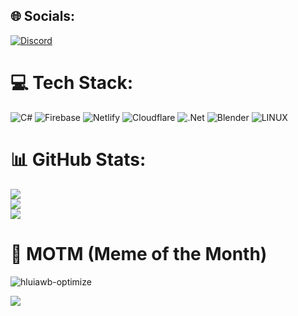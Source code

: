 
## 🌐 Socials:
[![Discord](https://img.shields.io/badge/Discord-%237289DA.svg?logo=discord&logoColor=white)](https://discord.com/users/230350749870063626) 

# 💻 Tech Stack:
![C#](https://img.shields.io/badge/c%23-%23239120.svg?style=flat&logo=c-sharp&logoColor=white) ![Firebase](https://img.shields.io/badge/firebase-%23039BE5.svg?style=flat&logo=firebase) ![Netlify](https://img.shields.io/badge/netlify-%23000000.svg?style=flat&logo=netlify&logoColor=#00C7B7) ![Cloudflare](https://img.shields.io/badge/Cloudflare-F38020?style=flat&logo=Cloudflare&logoColor=white) ![.Net](https://img.shields.io/badge/.NET-5C2D91?style=flat&logo=.net&logoColor=white) ![Blender](https://img.shields.io/badge/blender-%23F5792A.svg?style=flat&logo=blender&logoColor=white) ![LINUX](https://img.shields.io/badge/Linux-FCC624?style=flat&logo=linux&logoColor=black)
# 📊 GitHub Stats:
![](https://github-readme-stats.vercel.app/api?username=sylnova&theme=dark&hide_border=false&include_all_commits=false&count_private=false)<br/>
![](https://github-readme-streak-stats.herokuapp.com/?user=sylnova&theme=dark&hide_border=false)<br/>
![](https://github-readme-stats.vercel.app/api/top-langs/?username=sylnova&theme=dark&hide_border=false&include_all_commits=false&count_private=false&layout=compact)
# 🤣 MOTM (Meme of the Month)
![hluiawb-optimize](https://github.com/sylnova/sylnova/assets/93147592/5db6796d-0a7e-4ffd-a52a-c811fc691aa7)

[![](https://visitcount.itsvg.in/api?id=sylnova&icon=0&color=12)](https://visitcount.itsvg.in)
